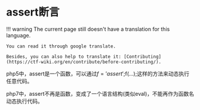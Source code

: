 # assert断言
!!! warning
    The current page still doesn't have a translation for this language.

    You can read it through google translate.

    Besides, you can also help to translate it: [Contributing](https://ctf-wiki.org/en/contribute/before-contributing/). 



php5中，assert是一个函数，可以通过$f='assert';$f(...);这样的方法来动态执行任意代码。


php7中，assert不再是函数，变成了一个语言结构(类似eval)，不能再作为函数名动态执行代码。



